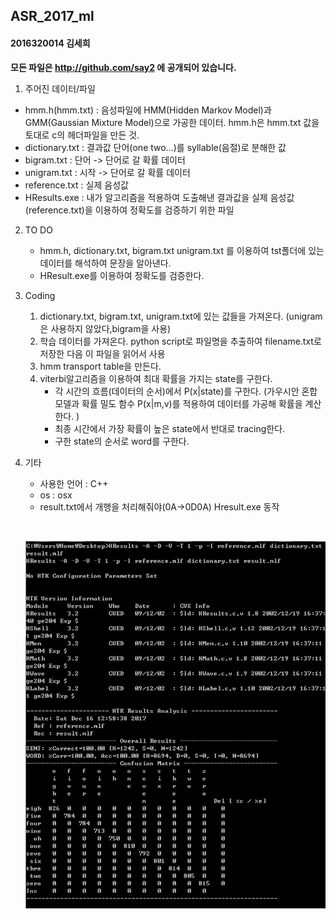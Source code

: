 ## ASR_2017_ml 

#### 2016320014 김세희

**모든 파일은 http://github.com/say2 에 공개되어 있습니다.**



1. 주어진 데이터/파일

* hmm.h(hmm.txt) : 음성파일에 HMM(Hidden Markov Model)과 GMM(Gaussian Mixture Model)으로 가공한 데이터. hmm.h은 hmm.txt 값을 토대로 c의 헤더파일을 만든 것.
* dictionary.txt : 결과값 단어(one two…)를 syllable(음절)로 분해한 값
* bigram.txt : 단어 -> 단어로 갈 확률 데이터
* unigram.txt : 시작 -> 단어로 갈 확률 데이터
* reference.txt : 실제 음성값
* HResults.exe : 내가 알고리즘을 적용하여 도출해낸 결과값을 실제 음성값(reference.txt)을 이용하여 정확도를 검증하기 위한 파일



2. TO DO
   * hmm.h, dictionary.txt, bigram.txt unigram.txt 를 이용하여 tst폴더에 있는 데이터를 해석하여 문장을 알아낸다. 
   * HResult.exe를 이용하여 정확도를 검증한다.



3. Coding

   1. dictionary.txt, bigram.txt, unigram.txt에 있는 값들을 가져온다. (unigram은 사용하지 않았다,bigram을 사용)
   2. 학습 데이터를 가져온다. python script로 파일명을 추출하여 filename.txt로 저장한 다음 이 파일을 읽어서 사용
   3. ​hmm transport table을 만든다.
   4. viterbi알고리즘을 이용하여 최대 확률을 가지는 state를 구한다.
      - 각 시간의 흐름(데이터의 순서)에서 P(x|state)를 구한다. (가우시안 혼합모델과 확률 밀도 함수 P(x|m,v)를 적용하여 데이터를 가공해 확률을 계산한다. )
      - 최종 시간에서 가장 확률이 높은 state에서 반대로 tracing한다.
      - 구한 state의 순서로 word를 구한다. 

4. 기타

   - 사용한 언어 : C++
   - os : osx
   - result.txt에서 개행을 처리해줘야(0A->0D0A) Hresult.exe 동작


   ​

   ![hresult](img/hresult_screenshot.png)







